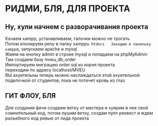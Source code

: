 # РИДМИ, БЛЯ, ДЛЯ ПРОЕКТА

## Ну, хули начнем с разворачивания проекта
Качаем xampp, устанавливаем, галочки можно не трогать  
Потом клонируем репу в папку xampp`а htdocs  
Заходим в панельку xampp`a, запускаем apache и mysql  
Жмем на кнопку admin в строке mysql и попадаем на phpMyAdmin  
Там создаем базу mveu_db_order  
Импортируем миграцию order.sql из корня проекта  
переходим по адресу localhost/MVEU  
ВЫ ахуительны теперь можно наслаждаться этой ахуительной поделочкой от студентов, пока не потечет кровь из глаз  

## ГИТ ФЛОУ, БЛЯ
Для создания фичи создаем ветку от мастера и хуярим в нее свой сомнительный код, потом пушим ветку, создам пулл реквест и ждем разъебного код ревью от лида проекта  
